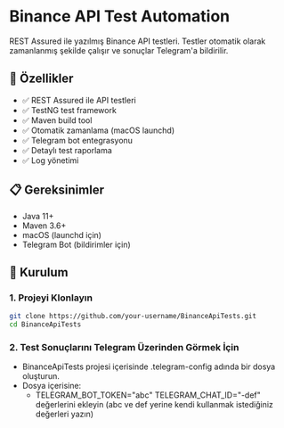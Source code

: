 # Binance API Test Automation

REST Assured ile yazılmış Binance API testleri. Testler otomatik olarak zamanlanmış şekilde çalışır ve sonuçlar Telegram'a bildirilir.

## 🚀 Özellikler

- ✅ REST Assured ile API testleri
- ✅ TestNG test framework
- ✅ Maven build tool
- ✅ Otomatik zamanlama (macOS launchd)
- ✅ Telegram bot entegrasyonu
- ✅ Detaylı test raporlama
- ✅ Log yönetimi

## 📋 Gereksinimler

- Java 11+
- Maven 3.6+
- macOS (launchd için)
- Telegram Bot (bildirimler için)

## 🔧 Kurulum

### 1. Projeyi Klonlayın
```bash
git clone https://github.com/your-username/BinanceApiTests.git
cd BinanceApiTests 
```

### 2. Test Sonuçlarını Telegram Üzerinden Görmek İçin

- BinanceApiTests projesi içerisinde .telegram-config adında bir dosya oluşturun.
- Dosya içerisine:
  - TELEGRAM_BOT_TOKEN="abc"
    TELEGRAM_CHAT_ID="-def"    değerlerini ekleyin (abc ve def yerine kendi kullanmak istediğiniz değerleri yazın)
